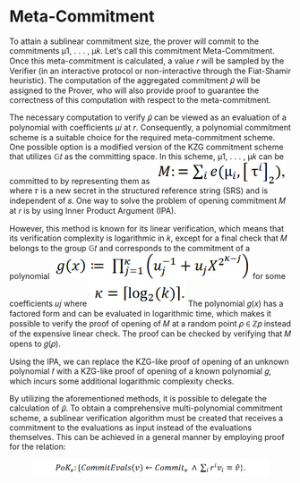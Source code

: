 # Meta-Commitment

To attain a sublinear commitment size, the prover will commit to the commitments μ1, . . . , μ𝑘. Let’s call this commitment Meta-Commitment. Once this meta-commitment is calculated, a value 𝑟 will be sampled by the Verifier (in an interactive protocol or non-interactive through the Fiat-Shamir heuristic). The computation of the aggregated commitment 𝜇̂ will be assigned to the Prover, who will also provide proof to guarantee the correctness of this computation with respect to the meta-commitment.

The necessary computation to verify 𝜇̂ can be viewed as an evaluation of a polynomial with coefficients μ𝑖 at 𝑟. Consequently, a polynomial commitment scheme is a suitable choice for the required meta-commitment scheme. One possible option is a modified version of the KZG commitment scheme that utilizes 𝔾𝑡 as the committing space. In this scheme, μ1, . . . , μ𝑘 can be committed to by representing them as <img src="../../.gitbook/assets/image (48).png" alt="" data-size="line"> where 𝜏 is a new secret in the structured reference string (SRS) and is independent of 𝑠. One way to solve the problem of opening commitment 𝑀 at 𝑟 is by using Inner Product Argument (IPA).

However, this method is known for its linear verification, which means that its verification complexity is logarithmic in 𝑘, except for a final check that 𝑀 belongs to the group 𝔾𝑡 and corresponds to the commitment of a polynomial <img src="../../.gitbook/assets/image (60).png" alt="" data-size="line"> for some coefficients 𝑢𝑗 where <img src="../../.gitbook/assets/image (26) (1).png" alt="" data-size="line"> The polynomial 𝑔(𝑥) has a factored form and can be evaluated in logarithmic time, which makes it possible to verify the proof of opening of 𝑀 at a random point 𝜌 ∈ ℤ𝑝 instead of the expensive linear check. The proof can be checked by verifying that 𝑀 opens to 𝑔(𝜌).

Using the IPA, we can replace the KZG-like proof of opening of an unknown polynomial 𝑓 with a KZG-like proof of opening of a known polynomial 𝑔, which incurs some additional logarithmic complexity checks.

By utilizing the aforementioned methods, it is possible to delegate the calculation of 𝜇̂. To obtain a comprehensive multi-polynomial commitment scheme, a sublinear verification algorithm must be created that receives a commitment to the evaluations as input instead of the evaluations themselves. This can be achieved in a general manner by employing proof for the relation:

<figure><img src="../../.gitbook/assets/image (17) (1).png" alt="" width="563"><figcaption></figcaption></figure>
